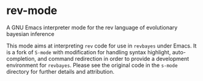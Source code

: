 # rev-mode
A GNU Emacs interpreter mode for the rev language of evolutionary bayesian inference

This mode aims at interpreting `rev` code for use in `revbayes` under Emacs. It is a fork of `S-mode` with modification for handling syntax highlight, auto-completion, and command redirection in order to provide a development environment for `revbayes`. Please see the original code in the `s-mode` directory for further details and attribution.

